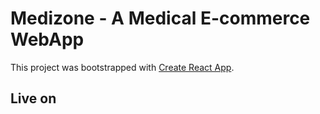 # Medizone - A Medical E-commerce WebApp

This project was bootstrapped with [Create React App](https://github.com/facebook/create-react-app).

## Live on


